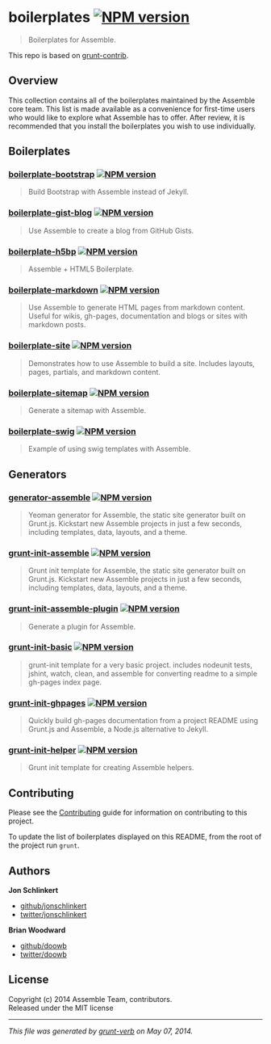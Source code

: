 # boilerplates [![NPM version](https://badge.fury.io/js/boilerplates.png)](http://badge.fury.io/js/boilerplates)

> Boilerplates for Assemble.

This repo is based on [grunt-contrib](https://github.com/gruntjs/grunt-contrib/).

## Overview
This collection contains all of the boilerplates maintained by the Assemble core team. This list is made available as a convenience for first-time users who would like to explore what Assemble has to offer. After review, it is recommended that you install the boilerplates you wish to use individually.

## Boilerplates
               

### [boilerplate-bootstrap](https://github.com/assemble/boilerplate-bootstrap) [![NPM version](https://badge.fury.io/js/boilerplate-bootstrap.png)](http://badge.fury.io/js/boilerplate-bootstrap)
> Build Bootstrap with Assemble instead of Jekyll.   

### [boilerplate-gist-blog](https://github.com/assemble/boilerplate-gist-blog) [![NPM version](https://badge.fury.io/js/boilerplate-gist-blog.png)](http://badge.fury.io/js/boilerplate-gist-blog)
> Use Assemble to create a blog from GitHub Gists.  

### [boilerplate-h5bp](https://github.com/assemble/boilerplate-h5bp) [![NPM version](https://badge.fury.io/js/boilerplate-h5bp.png)](http://badge.fury.io/js/boilerplate-h5bp)
> Assemble + HTML5 Boilerplate.   

### [boilerplate-markdown](https://github.com/assemble/boilerplate-markdown) [![NPM version](https://badge.fury.io/js/boilerplate-markdown.png)](http://badge.fury.io/js/boilerplate-markdown)
> Use Assemble to generate HTML pages from markdown content. Useful for wikis, gh-pages, documentation and blogs or sites with markdown posts.  

### [boilerplate-site](https://github.com/assemble/boilerplate-site) [![NPM version](https://badge.fury.io/js/boilerplate-site.png)](http://badge.fury.io/js/boilerplate-site)
> Demonstrates how to use Assemble to build a site. Includes layouts, pages, partials, and markdown content.  

### [boilerplate-sitemap](https://github.com/assemble/boilerplate-sitemap) [![NPM version](https://badge.fury.io/js/boilerplate-sitemap.png)](http://badge.fury.io/js/boilerplate-sitemap)
> Generate a sitemap with Assemble.  

### [boilerplate-swig](https://github.com/assemble/boilerplate-swig) [![NPM version](https://badge.fury.io/js/boilerplate-swig.png)](http://badge.fury.io/js/boilerplate-swig)
> Example of using swig templates with Assemble.                                  

## Generators
                         

### [generator-assemble](https://github.com/assemble/generator-assemble) [![NPM version](https://badge.fury.io/js/generator-assemble.png)](http://badge.fury.io/js/generator-assemble)
> Yeoman generator for Assemble, the static site generator built on Grunt.js. Kickstart new Assemble projects in just a few seconds, including templates, data, layouts, and a theme.         

### [grunt-init-assemble](https://github.com/assemble/grunt-init-assemble) [![NPM version](https://badge.fury.io/js/grunt-init-assemble.png)](http://badge.fury.io/js/grunt-init-assemble)
> Grunt init template for Assemble, the static site generator built on Grunt.js. Kickstart new Assemble projects in just a few seconds, including templates, data, layouts, and a theme.  

### [grunt-init-assemble-plugin](https://github.com/assemble/grunt-init-assemble-plugin) [![NPM version](https://badge.fury.io/js/grunt-init-assemble-plugin.png)](http://badge.fury.io/js/grunt-init-assemble-plugin)
> Generate a plugin for Assemble.  

### [grunt-init-basic](https://github.com/assemble/grunt-init-basic) [![NPM version](https://badge.fury.io/js/grunt-init-basic.png)](http://badge.fury.io/js/grunt-init-basic)
> grunt-init template for a very basic project. includes nodeunit tests, jshint, watch, clean, and assemble for converting readme to a simple gh-pages index page.  

### [grunt-init-ghpages](https://github.com/assemble/grunt-init-ghpages) [![NPM version](https://badge.fury.io/js/grunt-init-ghpages.png)](http://badge.fury.io/js/grunt-init-ghpages)
> Quickly build gh-pages documentation from a project README using Grunt.js and Assemble, a Node.js alternative to Jekyll.  

### [grunt-init-helper](https://github.com/assemble/grunt-init-helper) [![NPM version](https://badge.fury.io/js/grunt-init-helper.png)](http://badge.fury.io/js/grunt-init-helper)
> Grunt init template for creating Assemble helpers.                  


## Contributing
Please see the [Contributing](http://assemble.io/contributing.html) guide for information on contributing to this project.

To update the list of boilerplates displayed on this README, from the root of the project run `grunt`.

## Authors


**Jon Schlinkert**

+ [github/jonschlinkert](https://github.com/jonschlinkert)
+ [twitter/jonschlinkert](http://twitter.com/jonschlinkert)

**Brian Woodward**

+ [github/doowb](https://github.com/doowb)
+ [twitter/doowb](http://twitter.com/doowb)



## License
Copyright (c) 2014 Assemble Team, contributors.  
Released under the MIT license

***

_This file was generated by [grunt-verb](https://github.com/assemble/grunt-verb) on May 07, 2014._
